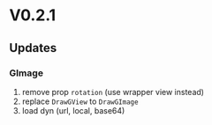 # V0.2.1

## Updates

### GImage

1. remove prop `rotation` (use wrapper view instead)
2. replace `DrawGView` to `DrawGImage`
3. load dyn (url, local, base64)